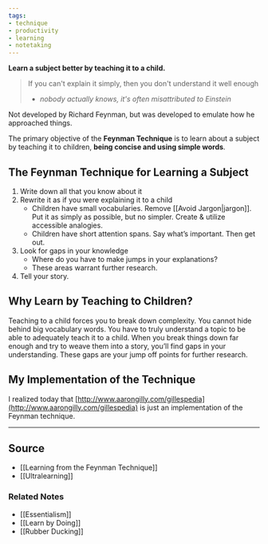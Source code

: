 ```yaml
---
tags:
- technique
- productivity
- learning
- notetaking
---
```

**Learn a subject better by teaching it to a child.**

> If you can't explain it simply, then you don't understand it well enough
> - *nobody actually knows, it's often misattributed to Einstein*

Not developed by Richard Feynman, but was developed to emulate how he approached things.

The primary objective of the **Feynman Technique** is to learn about a subject by teaching it to children, **being concise and using simple words**.

## The Feynman Technique for Learning a Subject

1. Write down all that you know about it
2. Rewrite it as if you were explaining it to a child
    - Children have small vocabularies. Remove [[Avoid Jargon|jargon]]. Put it as simply as possible, but no simpler. Create & utilize accessible analogies.
    - Children have short attention spans. Say what’s important. Then get out.
3. Look for gaps in your knowledge
    - Where do you have to make jumps in your explanations?
    - These areas warrant further research.
4. Tell your story. 

## Why Learn by Teaching to Children?

Teaching to a child forces you to break down complexity. You cannot hide behind big vocabulary words. You have to truly understand a topic to be able to adequately teach it to a child. When you break things down far enough and try to weave them into a story, you’ll find gaps in your understanding. These gaps are your jump off points for further research.

## My Implementation of the Technique

I realized today that [http://www.aarongilly.com/gillespedia](http://www.aarongilly.com/gillespedia) is just an implementation of the Feynman technique.

---

## Source
- [[Learning from the Feynman Technique]]
- [[Ultralearning]]

### Related Notes
- [[Essentialism]]
- [[Learn by Doing]]
- [[Rubber Ducking]]